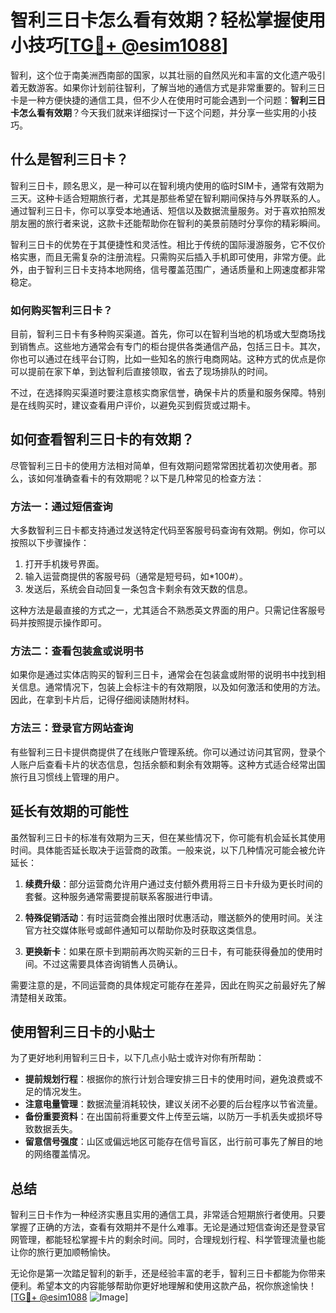 # 智利三日卡怎么看有效期？轻松掌握使用小技巧[[TG💪+ @esim1088](https://t.me/s/esim1088)]

智利，这个位于南美洲西南部的国家，以其壮丽的自然风光和丰富的文化遗产吸引着无数游客。如果你计划前往智利，了解当地的通信方式是非常重要的。智利三日卡是一种方便快捷的通信工具，但不少人在使用时可能会遇到一个问题：**智利三日卡怎么看有效期**？今天我们就来详细探讨一下这个问题，并分享一些实用的小技巧。

## 什么是智利三日卡？

智利三日卡，顾名思义，是一种可以在智利境内使用的临时SIM卡，通常有效期为三天。这种卡适合短期旅行者，尤其是那些希望在智利期间保持与外界联系的人。通过智利三日卡，你可以享受本地通话、短信以及数据流量服务。对于喜欢拍照发朋友圈的旅行者来说，这款卡还能帮助你在智利的美景前随时分享你的精彩瞬间。

智利三日卡的优势在于其便捷性和灵活性。相比于传统的国际漫游服务，它不仅价格实惠，而且无需复杂的注册流程。只需购买后插入手机即可使用，非常方便。此外，由于智利三日卡支持本地网络，信号覆盖范围广，通话质量和上网速度都非常稳定。

### 如何购买智利三日卡？

目前，智利三日卡有多种购买渠道。首先，你可以在智利当地的机场或大型商场找到销售点。这些地方通常会有专门的柜台提供各类通信产品，包括三日卡。其次，你也可以通过在线平台订购，比如一些知名的旅行电商网站。这种方式的优点是你可以提前在家下单，到达智利后直接领取，省去了现场排队的时间。

不过，在选择购买渠道时要注意核实商家信誉，确保卡片的质量和服务保障。特别是在线购买时，建议查看用户评价，以避免买到假货或过期卡。

## 如何查看智利三日卡的有效期？

尽管智利三日卡的使用方法相对简单，但有效期问题常常困扰着初次使用者。那么，该如何准确查看卡的有效期呢？以下是几种常见的检查方法：

### 方法一：通过短信查询

大多数智利三日卡都支持通过发送特定代码至客服号码查询有效期。例如，你可以按照以下步骤操作：

1. 打开手机拨号界面。
2. 输入运营商提供的客服号码（通常是短号码，如*100#）。
3. 发送后，系统会自动回复一条包含卡剩余有效天数的信息。

这种方法是最直接的方式之一，尤其适合不熟悉英文界面的用户。只需记住客服号码并按照提示操作即可。

### 方法二：查看包装盒或说明书

如果你是通过实体店购买的智利三日卡，通常会在包装盒或附带的说明书中找到相关信息。通常情况下，包装上会标注卡的有效期限，以及如何激活和使用的方法。因此，在拿到卡片后，记得仔细阅读随附材料。

### 方法三：登录官方网站查询

有些智利三日卡提供商提供了在线账户管理系统。你可以通过访问其官网，登录个人账户后查看卡片的状态信息，包括余额和剩余有效期等。这种方式适合经常出国旅行且习惯线上管理的用户。

## 延长有效期的可能性

虽然智利三日卡的标准有效期为三天，但在某些情况下，你可能有机会延长其使用时间。具体能否延长取决于运营商的政策。一般来说，以下几种情况可能会被允许延长：

1. **续费升级**：部分运营商允许用户通过支付额外费用将三日卡升级为更长时间的套餐。这种服务通常需要提前联系客服进行申请。
   
2. **特殊促销活动**：有时运营商会推出限时优惠活动，赠送额外的使用时间。关注官方社交媒体账号或邮件通知可以帮助你及时获取这类信息。

3. **更换新卡**：如果在原卡到期前再次购买新的三日卡，有可能获得叠加的使用时间。不过这需要具体咨询销售人员确认。

需要注意的是，不同运营商的具体规定可能存在差异，因此在购买之前最好先了解清楚相关政策。

## 使用智利三日卡的小贴士

为了更好地利用智利三日卡，以下几点小贴士或许对你有所帮助：

- **提前规划行程**：根据你的旅行计划合理安排三日卡的使用时间，避免浪费或不足的情况发生。
- **注意电量管理**：数据流量消耗较快，建议关闭不必要的后台程序以节省流量。
- **备份重要资料**：在出国前将重要文件上传至云端，以防万一手机丢失或损坏导致数据丢失。
- **留意信号强度**：山区或偏远地区可能存在信号盲区，出行前可事先了解目的地的网络覆盖情况。

## 总结

智利三日卡作为一种经济实惠且实用的通信工具，非常适合短期旅行者使用。只要掌握了正确的方法，查看有效期并不是什么难事。无论是通过短信查询还是登录官网管理，都能轻松掌握卡片的剩余时间。同时，合理规划行程、科学管理流量也能让你的旅行更加顺畅愉快。

无论你是第一次踏足智利的新手，还是经验丰富的老手，智利三日卡都能为你带来便利。希望本文的内容能够帮助你更好地理解和使用这款产品，祝你旅途愉快！[[TG💪+ @esim1088](https://t.me/s/esim1088) ![Image](https://i.postimg.cc/4NQfJmqS/Snipaste-2025-05-13-00-14-12.png)]